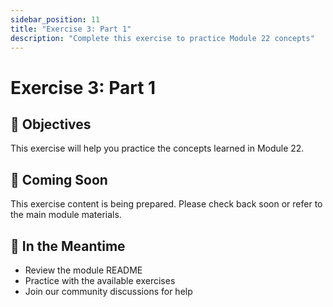 ```yaml
---
sidebar_position: 11
title: "Exercise 3: Part 1"
description: "Complete this exercise to practice Module 22 concepts"
---
```


# Exercise 3: Part 1

## 🎯 Objectives

This exercise will help you practice the concepts learned in Module 22.

## 📝 Coming Soon

This exercise content is being prepared. Please check back soon or refer to the main module materials.

## 🚀 In the Meantime

- Review the module README
- Practice with the available exercises
- Join our community discussions for help
